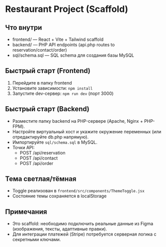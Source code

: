 # Restaurant Project (Scaffold)

## Что внутри
- frontend/ — React + Vite + Tailwind scaffold
- backend/ — PHP API endpoints (api.php routes to reservation/contact/order)
- sql/schema.sql — SQL schema для создания базы MySQL

## Быстрый старт (Frontend)
1. Перейдите в папку frontend
2. Установите зависимости: `npm install`
3. Запустите dev-сервер: `npm run dev` (порт 3000)

## Быстрый старт (Backend)
- Разместите папку backend на PHP-сервере (Apache, Nginx + PHP-FPM).
- Настройте виртуальный хост и укажите окружение переменных (или отредактируйте db.php напрямую).
- Импортируйте `sql/schema.sql` в MySQL.
- Точки API:
  - POST /api/reservation
  - POST /api/contact
  - POST /api/order

## Тема светлая/тёмная
- Toggle реализован в `frontend/src/components/ThemeToggle.jsx`
- Состояние темы сохраняется в localStorage

## Примечания
- Это scaffold: необходимо подключить реальные данные из Figma (изображения, тексты, адаптивные правки).
- Для интеграции платежей (Stripe) потребуется серверная логика с секретными ключами.

